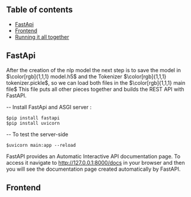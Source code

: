 ## Table of contents
* [FastApi](#fastapi)
* [Frontend](#frontend)
* [Running it all together](#Running-it-all-together)


## FastApi
After the creation of the nlp model the next step is to save the model in $\color[rgb]{1,1,1} model.h5$
 and the Tokenizer $\color[rgb]{1,1,1} tokenizer.pickle$, so we can load both files in the $\color[rgb]{1,1,1} main file$ This file puts all other pieces together and builds the REST API with FastAPI.

-- Install FastApi and ASGI server :
```
$pip install fastapi
$pip install uvicorn
```
-- To test the server-side
```
$uvicorn main:app --reload
```
FastAPI provides an Automatic Interactive API documentation page. To access it navigate to http://127.0.0.1:8000/docs in your browser and then you will see the documentation page created automatically by FastAPI.

## Frontend
